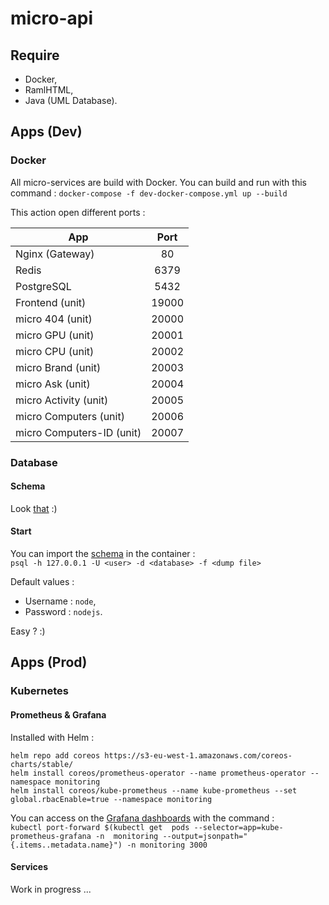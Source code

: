 # micro-api

## Require

* Docker,
* RamlHTML,
* Java (UML Database).


## Apps (Dev)

### Docker

All micro-services are build with Docker.
You can build and run with this command : `docker-compose -f dev-docker-compose.yml up --build`

This action open different ports :   

| App | Port |
| ----|:----:|
Nginx (Gateway) | 80 |
Redis | 6379 |
PostgreSQL | 5432 |
Frontend (unit) | 19000 |
micro 404 (unit) | 20000 |
micro GPU (unit) | 20001 |
micro CPU (unit) | 20002 |
micro Brand (unit) | 20003 |
micro Ask (unit) | 20004 |
micro Activity (unit) | 20005 |
micro Computers (unit) | 20006 |
micro Computers-ID (unit) | 20007 |


### Database

#### Schema

Look [that](https://github.com/needpc/micro-api/tree/docs/readme/docs/database) :)


#### Start 

You can import the [schema](https://github.com/needpc/micro-api/blob/master/config/postgresql/dump-needpc.sql) in the container :   
`psql -h 127.0.0.1 -U <user> -d <database> -f <dump file>`

Default values :
* Username : `node`,
* Password : `nodejs`.

Easy ? :)


## Apps (Prod)

### Kubernetes

#### Prometheus & Grafana

Installed with Helm :   
``` shell
helm repo add coreos https://s3-eu-west-1.amazonaws.com/coreos-charts/stable/
helm install coreos/prometheus-operator --name prometheus-operator --namespace monitoring
helm install coreos/kube-prometheus --name kube-prometheus --set global.rbacEnable=true --namespace monitoring
```

You can access on the [Grafana dashboards](http://localhost:3000) with the command :   
`kubectl port-forward $(kubectl get  pods --selector=app=kube-prometheus-grafana -n  monitoring --output=jsonpath="{.items..metadata.name}") -n monitoring 3000`


#### Services

Work in progress ...